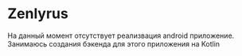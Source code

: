 # Zenlyrus
На данный момент отсутствует реализвация android приложение. Занимаюсь создания бэкенда для этого приложения на Kotlin

